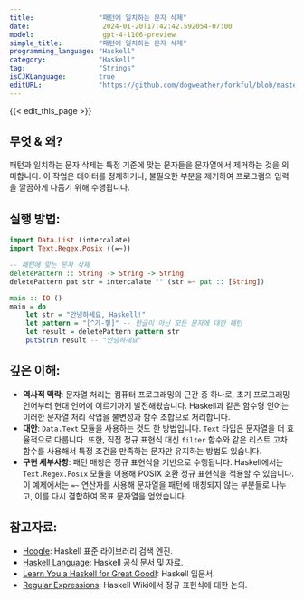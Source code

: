 ```yaml
---
title:                "패턴에 일치하는 문자 삭제"
date:                  2024-01-20T17:42:42.592054-07:00
model:                 gpt-4-1106-preview
simple_title:         "패턴에 일치하는 문자 삭제"
programming_language: "Haskell"
category:             "Haskell"
tag:                  "Strings"
isCJKLanguage:        true
editURL:              "https://github.com/dogweather/forkful/blob/master/content/ko/haskell/deleting-characters-matching-a-pattern.md"
---
```


{{< edit_this_page >}}

## 무엇 & 왜?
패턴과 일치하는 문자 삭제는 특정 기준에 맞는 문자들을 문자열에서 제거하는 것을 의미합니다. 이 작업은 데이터를 정제하거나, 불필요한 부분을 제거하여 프로그램의 입력을 깔끔하게 다듬기 위해 수행됩니다.

## 실행 방법:
```Haskell
import Data.List (intercalate)
import Text.Regex.Posix ((=~))

-- 패턴에 맞는 문자 삭제
deletePattern :: String -> String -> String
deletePattern pat str = intercalate "" (str =~ pat :: [String])

main :: IO ()
main = do
    let str = "안녕하세요, Haskell!"
    let pattern = "[^가-힣]" -- 한글이 아닌 모든 문자에 대한 패턴
    let result = deletePattern pattern str
    putStrLn result -- "안녕하세요"
```

## 깊은 이해:
- **역사적 맥락**: 문자열 처리는 컴퓨터 프로그래밍의 근간 중 하나로, 초기 프로그래밍 언어부터 현대 언어에 이르기까지 발전해왔습니다. Haskell과 같은 함수형 언어는 이러한 문자열 처리 작업을 불변성과 함수 조합으로 처리합니다.
- **대안**: `Data.Text` 모듈을 사용하는 것도 한 방법입니다. `Text` 타입은 문자열을 더 효율적으로 다룹니다. 또한, 직접 정규 표현식 대신 `filter` 함수와 같은 리스트 고차 함수를 사용해서 특정 조건을 만족하는 문자만 유지하는 방법도 있습니다.
- **구현 세부사항**: 패턴 매칭은 정규 표현식을 기반으로 수행됩니다. Haskell에서는 `Text.Regex.Posix` 모듈을 이용해 POSIX 호환 정규 표현식을 적용할 수 있습니다. 이 예제에서는 `=~` 연산자를 사용해 문자열을 패턴에 매칭되지 않는 부분들로 나누고, 이를 다시 결합하여 목표 문자열을 얻었습니다.

## 참고자료:
- [Hoogle](https://hoogle.haskell.org/): Haskell 표준 라이브러리 검색 엔진.
- [Haskell Language](https://www.haskell.org/documentation/): Haskell 공식 문서 및 자료.
- [Learn You a Haskell for Great Good!](http://learnyouahaskell.com/): Haskell 입문서.
- [Regular Expressions](https://wiki.haskell.org/Regular_expressions): Haskell Wiki에서 정규 표현식에 대한 논의.
